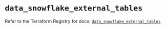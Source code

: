 # `data_snowflake_external_tables`

Refer to the Terraform Registry for docs: [`data_snowflake_external_tables`](https://registry.terraform.io/providers/snowflakedb/snowflake/2.7.0/docs/data-sources/external_tables).
